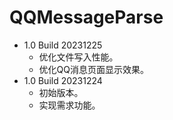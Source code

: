 # QQMessageParse

- 1.0 Build 20231225
  - 优化文件写入性能。
  - 优化QQ消息页面显示效果。
- 1.0 Build 20231224
  - 初始版本。
  - 实现需求功能。